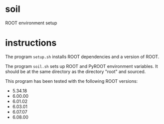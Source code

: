 # soil

ROOT environment setup

# instructions

The program `setup.sh` installs ROOT dependencies and a version of ROOT.

The program `soil.sh` sets up ROOT and PyROOT environment variables. It should be at the same directory as the directory "root" and sourced.

This program has been tested with the following ROOT versions:

- 5.34.18
- 6.00.00
- 6.01.02
- 6.03.01
- 6.07.07
- 6.08.00
